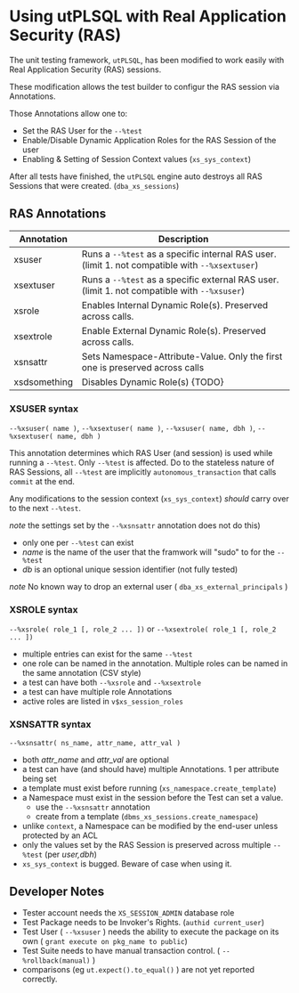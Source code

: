Using utPLSQL with Real Application Security (RAS)
===

The unit testing framework, `utPLSQL`, has been modified to work easily with Real Application Security (RAS) sessions.

These modification allows the test builder to configur the RAS session via Annotations.

Those Annotations allow one to:
- Set the RAS User for the `--%test`
- Enable/Disable Dynamic Application Roles for the RAS Session of the user
- Enabling & Setting of Session Context values (`xs_sys_context`)

After all tests have finished, the `utPLSQL` engine auto destroys all RAS Sessions that were created. (`dba_xs_sessions`)

## RAS Annotations

Annotation | Description
----|----
xsuser | Runs a `--%test` as a specific internal RAS user. (limit 1. not compatible with `--%xsextuser`)
xsextuser | Runs a `--%test` as a specific external RAS user. (limit 1. not compatible with `--%xsuser`)
xsrole | Enables Internal Dynamic Role(s).  Preserved across calls.
xsextrole | Enable External Dynamic Role(s).  Preserved across calls.
xsnsattr | Sets Namespace-Attribute-Value.  Only the first one is preserved across calls
xsdsomething | Disables Dynamic Role(s) {TODO}

### XSUSER syntax

`--%xsuser( name )`, `--%xsextuser( name )`, `--%xsuser( name, dbh )`, `--%xsextuser( name, dbh )`

This annotation determines which RAS User (and session) is used while running a `--%test`.  Only `--%test` is affected.  Do to the stateless nature of RAS Sessions, all `--%test` are implicitly `autonomous_transaction` that calls `commit` at the end.

Any modifications to the session context (`xs_sys_context`) *should* carry over to the next `--%test`.

*note* the settings set by the `--%xsnsattr` annotation does not do this)

- only one per `--%test` can exist
- *name* is the name of the user that the framwork will "sudo" to for the `--%test`
- *db* is an optional unique session identifier (not fully tested)

*note* No known way to drop an external user ( `dba_xs_external_principals` )

### XSROLE syntax

`--%xsrole( role_1 [, role_2 ... ])` or `--%xsextrole( role_1 [, role_2 ... ])`

- multiple entries can exist for the same `--%test`
- one role can be named in the annotation. Multiple roles can be named in the same annotation (CSV style)
- a test can have both `--%xsrole` and `--%xsextrole`
- a test can have multiple role Annotations
- active roles are listed in `v$xs_session_roles`

### XSNSATTR syntax

`--%xsnsattr( ns_name, attr_name, attr_val )`

- both *attr_name* and *attr_val* are optional
- a test can have (and should have) multiple Annotations.  1 per attribute being set
- a template must exist before running (`xs_namespace.create_template`)
- a Namespace must exist in the session before the Test can set a value.
  - use the `--%xsnsattr` annotation
  - create from a template (`dbms_xs_sessions.create_namespace`)
- unlike `context`, a Namespace can be modified by the end-user unless protected by an ACL
- only the values set by the RAS Session is preserved across multiple `--%test` (per *user,dbh*)
- `xs_sys_context` is bugged. Beware of case when using it.


## Developer Notes

- Tester account needs the `XS_SESSION_ADMIN` database role
- Test Package needs to be Invoker's Rights. (`authid current_user`)
- Test User ( `--%xsuser` ) needs the ability to execute the package on its own ( `grant execute on pkg_name to public`)
- Test Suite needs to have manual transaction control. ( `--%rollback(manual)` )
- comparisons (eg `ut.expect().to_equal()` ) are not yet reported correctly.


